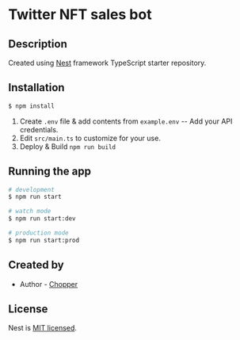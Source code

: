 <h1>Twitter NFT sales bot</h1>

## Description

Created using [Nest](https://github.com/nestjs/nest) framework TypeScript starter repository.

## Installation

```bash
$ npm install
```

1. Create `.env` file & add contents from `example.env` -- Add your API credentials.
2. Edit `src/main.ts` to customize for your use.
3. Deploy & Build `npm run build`

## Running the app

```bash
# development
$ npm run start

# watch mode
$ npm run start:dev

# production mode
$ npm run start:prod
```

## Created by

- Author - [Chopper](https://twitter.com/chopper__dad)

## License

Nest is [MIT licensed](LICENSE).
